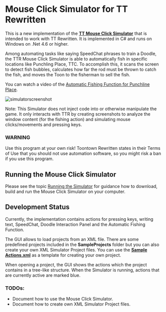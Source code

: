 # Mouse Click Simulator for TT Rewritten

This is a new implementation of the [**TT Mouse Click Simulator**](http://old.preisser-it.de/tt-mausklick/) that is intended to work with TT Rewritten. It is implemented in C# and runs on Windows on .Net 4.6 or higher.

Among automating tasks like saying SpeedChat phrases to train a Doodle, the TTR Mouse Click Simulator is able to automatically fish in specific locations like Punchling Place, TTC. To accomplish this, it scans the screen to detect fish bubbles, calculates how far the rod must be thrown to catch the fish, and moves the Toon to the fisherman to sell the fish.

You can watch a video of the <a href="https://www.youtube.com/watch?v=dS-gBcvsjz4" target="_blank">Automatic Fishing Function for Punchline Place</a>.

![simulatorscreenshot](https://cloud.githubusercontent.com/assets/15179430/10716090/24ac7f16-7b2d-11e5-88cc-52511b380df2.png)

Note: This Simulator does not inject code into or otherwise manipulate the game. It only interacts with TTR by creating screenshots to analyze the window content (for the fishing action) and simulating mouse clicks/movements and pressing keys.

### WARNING
Use this program at your own risk!
Toontown Rewritten states in their Terms of Use that you should not use automation software, so you might risk a ban if you use this program.

## Running the Mouse Click Simulator

Please see the topic [Running the Simulator](https://github.com/TTExtensions/MouseClickSimulator/wiki/Running-the-Simulator) for guidance how to download, build and run the Mouse Click Simulator on your computer.

## Development Status

Currently, the implementation contains actions for pressing keys, writing text, SpeedChat, Doodle Interaction Panel and the Automatic Fishing Function.

The GUI allows to load projects from an XML file. There are some predefined projects included in the **SampleProjects** folder but you can also create your own XML Simulator Project files. You can use the [**Sample Actions.xml**](https://github.com/TTExtensions/MouseClickSimulator/blob/master/TTMouseclickSimulator/SampleProjects/Sample%20Actions.xml) as a template for creating your own project.

When opening a project, the GUI shows the actions which the project contains in a tree-like structure. When the Simulator is running, actions that are currently active are marked blue.

### TODOs:
- Document how to use the Mouse Click Simulator.
- Document how to create own XML Simulator Project files.

